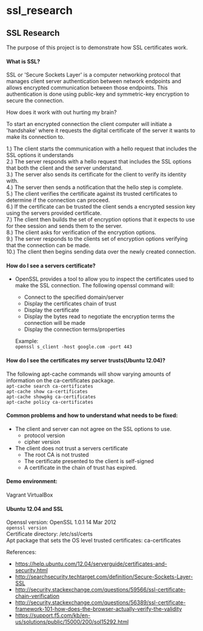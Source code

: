 # ssl_research

## SSL Research  

The purpose of this project is to demonstrate how SSL certificates work.  

#### What is SSL?  

SSL or 'Secure Sockets Layer' is a computer networking protocol that manages client
server authentication between network endpoints and allows encrypted communication
between those endpoints. This authentication is done using public-key and symmetric-key
encryption to secure the connection.

How does it work with out hurting my brain?

To start an encrypted connection the client computer will initiate a 'handshake'
where it requests the digital certificate of the server it wants to make its connection to.

1.) The client starts the communication with a hello request that includes the SSL options it understands  
2.) The server responds with a hello request that includes the SSL options that both the client and the server understand.  
3.) The server also sends its certificate for the client to verify its identity with.  
4.) The server then sends a notification that the hello step is complete.  
5.) The client verifies the certificate against its trusted certificates to determine if the connection can proceed.  
6.) If the certificate can be trusted the client sends a encrypted session key using the servers provided certificate.  
7.) The client then builds the set of encryption options that it expects to use for thee session and sends them to the server.  
8.) The client asks for verification of the encryption options.  
9.) The server responds to the clients set of encryption options verifying that the connection can be made.  
10.) The client then begins sending data over the newly created connection.  

#### How do I see a servers certificate?  
- OpenSSL provides a tool to allow you to inspect the certificates used to make the
SSL connection. The following openssl command will:  
    - Connect to the specified domain/server  
    - Display the certificates chain of trust  
    - Display the certificate  
    - Display the bytes read to negotiate the encryption terms the connection will be made  
    - Display the connection terms/properties  

    Example:  
    `openssl s_client -host google.com -port 443`  

#### How do I see the certificates my server trusts(Ubuntu 12.04)?  
The following apt-cache commands will show varying amounts of information on the ca-certificates package.  
`apt-cache search ca-certificates`  
`apt-cache show ca-certificates`  
`apt-cache showpkg ca-certificates`  
`apt-cache policy ca-certificates`  

#### Common problems and how to understand what needs to be fixed:  
- The client and server can not agree on the SSL options to use.  
  - protocol version  
  - cipher version  
- The client does not trust a servers certificate  
  - The root CA is not trusted  
  - The certificate presented to the client is self-signed  
  - A certificate in the chain of trust has expired.  

#### Demo environment:
Vagrant
VirtualBox

#### Ubuntu 12.04 and SSL  
Openssl version: OpenSSL 1.0.1 14 Mar 2012  
    `openssl version`  
Certificate directory: /etc/ssl/certs  
Apt package that sets the OS level trusted certificates: ca-certificates  

References:
- https://help.ubuntu.com/12.04/serverguide/certificates-and-security.html
- http://searchsecurity.techtarget.com/definition/Secure-Sockets-Layer-SSL
- http://security.stackexchange.com/questions/59566/ssl-certificate-chain-verification
- http://security.stackexchange.com/questions/56389/ssl-certificate-framework-101-how-does-the-browser-actually-verify-the-validity
- https://support.f5.com/kb/en-us/solutions/public/15000/200/sol15292.html
